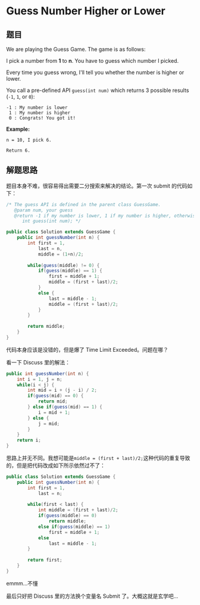 # Guess Number Higher or Lower

## 题目

We are playing the Guess Game. The game is as follows:

I pick a number from **1** to **n**. You have to guess which number I picked.

Every time you guess wrong, I'll tell you whether the number is higher or lower.

You call a pre-defined API `guess(int num)` which returns 3 possible results (`-1`, `1`, or `0`):

```
-1 : My number is lower
 1 : My number is higher
 0 : Congrats! You got it!
```

**Example:**

```
n = 10, I pick 6.

Return 6.
```

## 解题思路

题目本身不难，很容易得出需要二分搜索来解决的结论。第一次 submit 的代码如下：

```java
/* The guess API is defined in the parent class GuessGame.
   @param num, your guess
   @return -1 if my number is lower, 1 if my number is higher, otherwise return 0
      int guess(int num); */

public class Solution extends GuessGame {
    public int guessNumber(int n) {
        int first = 1,
            last = n,
            middle = (1+n)/2;
        
        while(guess(middle) != 0) {
            if(guess(middle) == 1) {
                first = middle + 1;
                middle = (first + last)/2;
            }
            else {
                last = middle - 1;
                middle = (first + last)/2;
            }
        }
        
        return middle;
    }
}
```

代码本身应该是没错的，但是爆了 Time Limit Exceeded。问题在哪？

看一下 Discuss 里的解法：

```java
public int guessNumber(int n) {
    int i = 1, j = n;
    while(i < j) {
        int mid = i + (j - i) / 2;
        if(guess(mid) == 0) {
            return mid;
        } else if(guess(mid) == 1) {
            i = mid + 1;
        } else {
            j = mid;
        }
    }
    return i;
}
```

思路上并无不同。我想可能是`middle = (first + last)/2;`这种代码的重复导致的，但是把代码改成如下所示依然过不了：

```java
public class Solution extends GuessGame {
    public int guessNumber(int n) {
        int first = 1,
            last = n;
        
        while(first < last) {
            int middle = (first + last)/2;
            if(guess(middle) == 0)
                return middle;
            else if(guess(middle) == 1) 
                first = middle + 1;
            else
                last = middle - 1;
        }
        
        return first;
    }
}
```

emmm...不懂

最后只好把 Discuss 里的方法换个变量名 Submit 了。大概这就是玄学吧...
